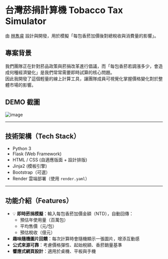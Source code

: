 # 台灣菸捐計算機 Tobacco Tax Simulator

由 [林雋睿](https://github.com/yourusername) 設計與開發，用於模擬「每包香菸加價後對總稅收與消費量的影響」。

## 專案背景

我們團隊正在針對菸品政策與菸捐改革進行倡議，而「每包香菸若調漲多少，會造成何種經濟變化」是我們常常需要即時試算的核心問題。  
因此我開發了這個輕量的線上計算工具，讓團隊成員可視覺化掌握價格變化對於整體市場的影響。

## DEMO 截圖

![image](https://github.com/user-attachments/assets/72fcef29-05c5-4bf4-81b3-f2f316584435)

---

## 技術架構（Tech Stack）

- Python 3
- Flask (Web Framework)
- HTML / CSS (自適應版面 + 設計排版)
- Jinja2 (模板引擎)
- Bootstrap（可選）
- Render 雲端部署（使用 `render.yaml`）

---

## 功能介紹（Features）

- 💡 **即時菸捐模擬**：輸入每包香菸加價金額（NTD），自動回傳：
  - 預估年使用量（百萬包）
  - 平均售價（元/包）
  - 預估稅收（億元）
- **趣味隨機圖片回饋**：每次計算時會隨機顯示一張圖片，增添互動感
- **公式來源可靠**：考慮價格彈性、起始稅額、香菸銷量基準
- **響應式網頁設計**：適用於桌機、平板與手機
